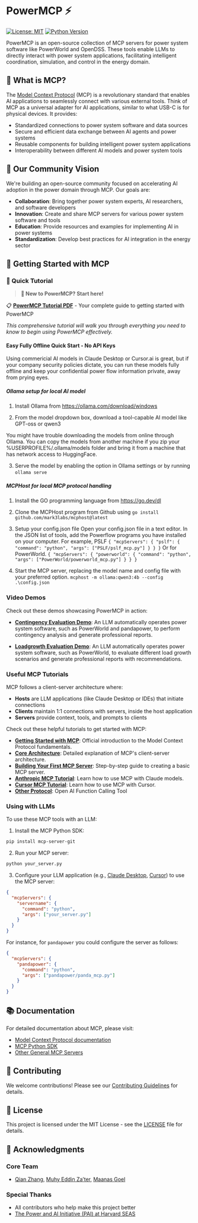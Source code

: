 # PowerMCP ⚡

[![License: MIT](https://img.shields.io/badge/License-MIT-yellow.svg)](https://opensource.org/licenses/MIT)
[![Python Version](https://img.shields.io/badge/python-3.10%2B-blue.svg)](https://www.python.org/downloads/)

PowerMCP is an open-source collection of MCP servers for power system software like PowerWorld and OpenDSS. These tools enable LLMs to directly interact with power system applications, facilitating intelligent coordination, simulation, and control in the energy domain.

## 🌟 What is MCP?

The [Model Context Protocol](https://modelcontextprotocol.io/introduction) (MCP) is a revolutionary standard that enables AI applications to seamlessly connect with various external tools. Think of MCP as a universal adapter for AI applications, similar to what USB-C is for physical devices. It provides:

- Standardized connections to power system software and data sources
- Secure and efficient data exchange between AI agents and power systems
- Reusable components for building intelligent power system applications
- Interoperability between different AI models and power system tools

## 🤝 Our Community Vision

We're building an open-source community focused on accelerating AI adoption in the power domain through MCP. Our goals are:

- **Collaboration**: Bring together power system experts, AI researchers, and software developers
- **Innovation**: Create and share MCP servers for various power system software and tools
- **Education**: Provide resources and examples for implementing AI in power systems
- **Standardization**: Develop best practices for AI integration in the energy sector

## 🚀 Getting Started with MCP

### 📖 Quick Tutorial

> **🚀 New to PowerMCP? Start here!**

📋 **[PowerMCP Tutorial PDF](https://github.com/Power-Agent/PowerMCP/blob/main/PowerMCP_Tutorial.pdf)** - Your complete guide to getting started with PowerMCP

*This comprehensive tutorial will walk you through everything you need to know to begin using PowerMCP effectively.*

#### Easy Fully Offline Quick Start - No API Keys

Using commericial AI models in Claude Desktop or Cursor.ai is great, but if your company security policies dictate, you can run these models fully offline and keep your confidential power flow information private, away from prying eyes.

##### Ollama setup for local AI model

1) Install Ollama from https://ollama.com/download/windows

2) From the model dropdown box, download a tool-capable AI model like GPT-oss or qwen3

You might have trouble downloading the models from online through Ollama. You can copy the models from another machine if you zip your %USERPROFILE%/.ollama/models folder and bring it from a machine that has network access to HuggingFace.

3) Serve the model by enabling the option in Ollama settings or by running
`
ollama serve
`
##### MCPHost for local MCP protocol handling

1) Install the GO programming language from https://go.dev/dl

2) Clone the MCPHost program from Github using
`
go install github.com/mark3labs/mcphost@latest
`
3) Setup your config.json file
Open your config.json file in a text editor. In the JSON list of tools, add the Powerflow programs you have installed on your computer. For example, PSLF
`
{
  "mcpServers": {
    "pslf": {
      "command": "python",
      "args": ["PSLF/pslf_mcp.py"]
    }
  }
}
`
Or for PowerWorld.
`
{
  "mcpServers": {
    "powerworld": {
      "command": "python",
      "args": ["PowerWorld/powerworld_mcp.py"]
    }
  }
}
` 
4) Start the MCP server, replacing the model name and config file with your preferred option.
`
mcphost -m ollama:qwen3:4b --config .\config.json
`

### Video Demos

Check out these demos showcasing PowerMCP in action:

- [**Contingency Evaluation Demo**](https://www.youtube.com/watch?v=MbF-SlBI4Ws): An LLM automatically operates power system software, such as PowerWorld and pandapower, to perform contingency analysis and generate professional reports.

- [**Loadgrowth Evaluation Demo**](https://www.youtube.com/watch?v=euFUvhhV5dM): An LLM automatically operates power system software, such as PowerWorld, to evaluate different load growth scenarios and generate professional reports with recommendations.

### Useful MCP Tutorials

MCP follows a client-server architecture where:

* **Hosts** are LLM applications (like Claude Desktop or IDEs) that initiate connections
* **Clients** maintain 1:1 connections with servers, inside the host application
* **Servers** provide context, tools, and prompts to clients

Check out these helpful tutorials to get started with MCP:

- [**Getting Started with MCP**](https://modelcontextprotocol.io/introduction): Official introduction to the Model Context Protocol fundamentals.
- [**Core Architecture**](https://modelcontextprotocol.io/docs/concepts/architecture): Detailed explanation of MCP's client-server architecture.
- [**Building Your First MCP Server**](https://modelcontextprotocol.io/build/server): Step-by-step guide to creating a basic MCP server.
- [**Anthropic MCP Tutorial**](https://docs.anthropic.com/claude/docs/model-context-protocol): Learn how to use MCP with Claude models.
- [**Cursor MCP Tutorial**](https://docs.cursor.com/context/model-context-protocol): Learn how to use MCP with Cursor.
- [**Other Protocol**](https://cdn.openai.com/business-guides-and-resources/a-practical-guide-to-building-agents.pdf): Open AI Function Calling Tool

### Using with LLMs

To use these MCP tools with an LLM:

1. Install the MCP Python SDK:
```bash
pip install mcp-server-git
```

2. Run your MCP server:
```bash
python your_server.py
```

3. Configure your LLM application (e.g., [Claude Desktop](https://claude.ai/download), [Cursor](https://www.cursor.com/)) to use the MCP server:
```json
{
  "mcpServers": {
    "servername": {
      "command": "python",
      "args": ["your_server.py"]
    }
  }
}
```

For instance, for `pandapower` you could configure the server as follows:
```json
{
  "mcpServers": {
    "pandapower": {
      "command": "python",
      "args": ["pandapower/panda_mcp.py"]
    }
  }
}
```

## 📚 Documentation

For detailed documentation about MCP, please visit:
- [Model Context Protocol documentation](https://modelcontextprotocol.io/introduction)
- [MCP Python SDK](https://github.com/modelcontextprotocol/python-sdk)
- [Other General MCP Servers](https://smithery.ai/)

## 🤝 Contributing

We welcome contributions! Please see our [Contributing Guidelines](https://power-agent.github.io/) for details.

## 📄 License

This project is licensed under the MIT License - see the [LICENSE](LICENSE) file for details.

## 🙏 Acknowledgments

### Core Team
- [Qian Zhang](https://www.linkedin.com/in/qian-zhang-75323111b/), [Muhy Eddin Za’ter](https://scholar.google.com/citations?user=_IFFYFAAAAAJ&hl=en), [Maanas Goel](https://www.linkedin.com/in/maanas-goel/)

### Special Thanks
- All contributors who help make this project better
- [The Power and AI Initiative (PAI) at Harvard SEAS](https://pai.seas.harvard.edu/)

